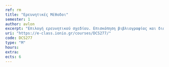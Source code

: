 ```yaml
---
ref: rm
title: "Ερευνητικές Μέθοδοι"
semester: 1
author: avlon
excerpt: "Επιλογή ερευνητικού σχεδίου. Επισκόπηση βιβλιογραφίας και διαμόρφωση ερευνητικών ερωτημάτων. Κατηγοριοποίηση μεθοδολογιών έρευνας. Μεθοδολογίες Ποσοτικής έρευνας:  Συλλογή ποσοτικών δεδομένων – Διαμόρφωση Ερωτηματολογίου – Θεωρία Δειγματοληψίας – Περιγραφή στατιστικών δεδομένων – Στατιστικές εκτιμήσεις – Παλινδρόμηση και Συσχέτιση – Πολύ-μεταβλητές Μέθοδοι Ανάλυσης Δεδομένων – Ελεγχος ερευνητικών υποθέσεων. Χρήση Στατιστικού Λογισμικού SPSS. Προσομοίωση. Μεθοδολογίες Ποιοτικής Ερευνας: Ανάλυση Μελέτης Περίπτωσης – Διεξαγωγή Συνεντεύξεων – Εθνογραφική Μελέτη και Επιτόπια Παρατήρηση. Ερευνα μικτών μεθόδων. Ερευνα στο Διαδίκτυο. Συγγραφή ερευνητικών προτάσεων, άρθρων και διατριβών."
uri: "https://e-class.ionio.gr/courses/DCS277/"
code: DCS277
type: "M"
hours: 
extra:
ects: 6
---
```


